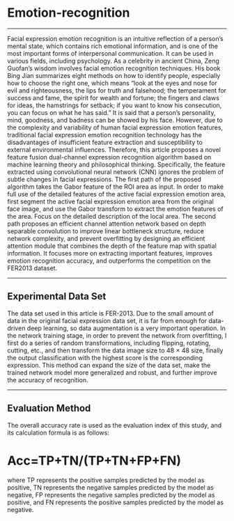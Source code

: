 # Emotion-recognition

---
Facial expression emotion recognition is an intuitive reflection of a person’s mental state, which contains rich emotional information, and is one of the most important forms of interpersonal communication. It can be used in various fields, including psychology. As a celebrity in ancient China, Zeng Guofan’s wisdom involves facial emotion recognition techniques. His book Bing Jian summarizes eight methods on how to identify people, especially how to choose the right one, which means “look at the eyes and nose for evil and righteousness, the lips for truth and falsehood; the temperament for success and fame, the spirit for wealth and fortune; the fingers and claws for ideas, the hamstrings for setback; if you want to know his consecution, you can focus on what he has said.” It is said that a person’s personality, mind, goodness, and badness can be showed by his face. However, due to the complexity and variability of human facial expression emotion features, traditional facial expression emotion recognition technology has the disadvantages of insufficient feature extraction and susceptibility to external environmental influences. Therefore, this article proposes a novel feature fusion dual-channel expression recognition algorithm based on machine learning theory and philosophical thinking. Specifically, the feature extracted using convolutional neural network (CNN) ignores the problem of subtle changes in facial expressions. The first path of the proposed algorithm takes the Gabor feature of the ROI area as input. In order to make full use of the detailed features of the active facial expression emotion area, first segment the active facial expression emotion area from the original face image, and use the Gabor transform to extract the emotion features of the area. Focus on the detailed description of the local area. The second path proposes an efficient channel attention network based on depth separable convolution to improve linear bottleneck structure, reduce network complexity, and prevent overfitting by designing an efficient attention module that combines the depth of the feature map with spatial information. It focuses more on extracting important features, improves emotion recognition accuracy, and outperforms the competition on the FER2013 dataset.

---

## Experimental Data Set

The data set used in this article is FER-2013. Due to the small amount of data in the original facial expression data set, it is far from enough for data-driven deep learning, so data augmentation is a very important operation. In the network training stage, in order to prevent the network from overfitting, I first do a series of random transformations, including flipping, rotating, cutting, etc., and then transform the data image size to 48 × 48 size, finally the output classification with the highest score is the corresponding expression. This method can expand the size of the data set, make the trained network model more generalized and robust, and further improve the accuracy of recognition.


---

## Evaluation Method
The overall accuracy rate is used as the evaluation index of this study, and its calculation formula is as follows:

# Acc=TP+TN/(TP+TN+FP+FN)

where TP represents the positive samples predicted by the model as positive, TN represents the negative samples predicted by the model as negative, FP represents the negative samples predicted by the model as positive, and FN represents the positive samples predicted by the model as negative.
